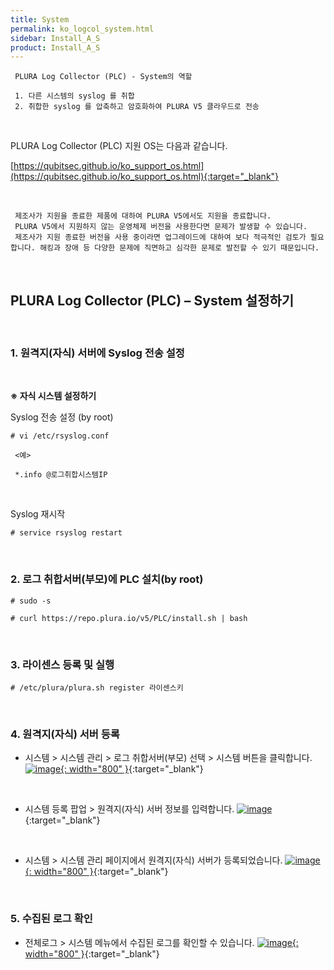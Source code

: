 ```yaml
---
title: System
permalink: ko_logcol_system.html
sidebar: Install_A_S
product: Install_A_S
---
```



     PLURA Log Collector (PLC) - System의 역할

     1. 다른 시스템의 syslog 를 취합
     2. 취합한 syslog 를 압축하고 암호화하여 PLURA V5 클라우드로 전송

<br />

PLURA Log Collector (PLC) 지원 OS는 다음과 같습니다.

[https://qubitsec.github.io/ko_support_os.html](https://qubitsec.github.io/ko_support_os.html){:target="_blank"}

<br />

     제조사가 지원을 종료한 제품에 대하여 PLURA V5에서도 지원을 종료합니다.
     PLURA V5에서 지원하지 않는 운영체제 버전을 사용한다면 문제가 발생할 수 있습니다.
     제조사가 지원 종료한 버전을 사용 중이라면 업그레이드에 대하여 보다 적극적인 검토가 필요합니다. 해킹과 장애 등 다양한 문제에 직면하고 심각한 문제로 발전할 수 있기 때문입니다.

<br />

## PLURA Log Collector (PLC) – System 설정하기

<br />

### 1. 원격지(자식) 서버에 Syslog 전송 설정

<br />

__※ 자식 시스템 설정하기__

Syslog 전송 설정 (by root)

`# vi /etc/rsyslog.conf`

     <예>

     *.info @로그취합시스템IP

<br />

Syslog 재시작

`# service rsyslog restart`

<br />

### 2. 로그 취합서버(부모)에 PLC 설치(by root)


`# sudo -s`

`# curl https://repo.plura.io/v5/PLC/install.sh | bash`

<br />

### 3. 라이센스 등록 및 실행

`# /etc/plura/plura.sh register 라이센스키`

<br />

### 4. 원격지(자식) 서버 등록

- 시스템  > 시스템 관리 > 로그 취합서버(부모) 선택 > 시스템 버튼을 클릭합니다.
[![image](/docs/images/Ins_G/logCol_system/sys_3.png){: width="800" }](/docs/images/Ins_G/logCol_system/sys_3.png){:target="_blank"}

<br />

- 시스템 등록 팝업 > 원격지(자식) 서버 정보를 입력합니다.
[![image](/docs/images/Ins_G/logCol_system/sys_4.png)](/docs/images/Ins_G/logCol_system/sys_4.png){:target="_blank"}

<br />

- 시스템 > 시스템 관리 페이지에서 원격지(자식) 서버가 등록되었습니다. 
[![image](/docs/images/Ins_G/logCol_system/sys_5.png){: width="800" }](/docs/images/Ins_G/logCol_system/sys_5.png){:target="_blank"}

<br />

### 5. 수집된 로그 확인

- 전체로그 > 시스템 메뉴에서 수집된 로그를 확인할 수 있습니다.
[![image](/docs/images/Ins_G/logCol_system/sys_6.png){: width="800" }](/docs/images/Ins_G/logCol_system/sys_6.png){:target="_blank"}